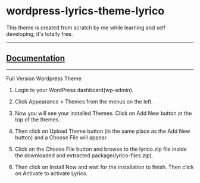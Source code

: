 # wordpress-lyrics-theme-lyrico
This theme is created from scratch by me while learning and self developing, it's totally free. 

***
## [Documentation](https://enesklmc.github.io/wordpress-lyrics-theme-lyrico)
***
Full Version Wordpress Theme

1. Login to your WordPress dashboard(wp-admin).

2. Click Appearance > Themes from the menus on the left.

3. Now you will see your installed Themes. Click on Add New button at the top of the themes.

4. Then click on Upload Theme button (in the same place as the Add New button) and a Choose File will appear.

5. Click on the Choose File button and browse to the lyrico.zip file inside the downloaded and extracted package(lyrico-files.zip).

6. Then click on Install Now and wait for the installation to finish. Then click on Activate to activate Lyrico.
